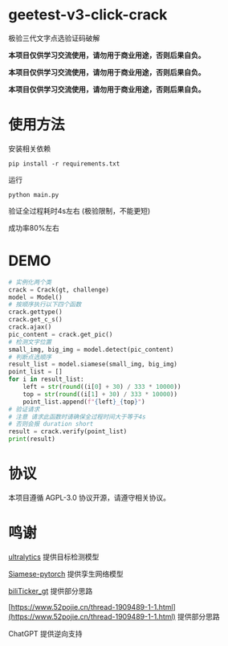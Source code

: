# geetest-v3-click-crack
极验三代文字点选验证码破解

**本项目仅供学习交流使用，请勿用于商业用途，否则后果自负。**

**本项目仅供学习交流使用，请勿用于商业用途，否则后果自负。**

**本项目仅供学习交流使用，请勿用于商业用途，否则后果自负。**

# 使用方法

安装相关依赖

```commandline
pip install -r requirements.txt
```
运行

```commandline
python main.py
```

验证全过程耗时4s左右 (极验限制，不能更短)

成功率80%左右

# DEMO

``` python
# 实例化两个类
crack = Crack(gt, challenge)
model = Model()
# 按顺序执行以下四个函数
crack.gettype()
crack.get_c_s()
crack.ajax()
pic_content = crack.get_pic()
# 检测文字位置
small_img, big_img = model.detect(pic_content)
# 判断点选顺序
result_list = model.siamese(small_img, big_img)
point_list = []
for i in result_list:
    left = str(round((i[0] + 30) / 333 * 10000))
    top = str(round((i[1] + 30) / 333 * 10000))
    point_list.append(f"{left}_{top}")
# 验证请求
# 注意 请求此函数时请确保全过程时间大于等于4s
# 否则会报 duration short
result = crack.verify(point_list)
print(result)
```

# 协议
本项目遵循 AGPL-3.0 协议开源，请遵守相关协议。

# 鸣谢
[ultralytics](https://github.com/ultralytics/ultralytics/) 提供目标检测模型

[Siamese-pytorch](https://github.com/bubbliiiing/Siamese-pytorch) 提供孪生网络模型

[biliTicker_gt](https://github.com/Amorter/biliTicker_gt) 提供部分思路

[https://www.52pojie.cn/thread-1909489-1-1.html](https://www.52pojie.cn/thread-1909489-1-1.html) 提供部分思路

ChatGPT 提供逆向支持
